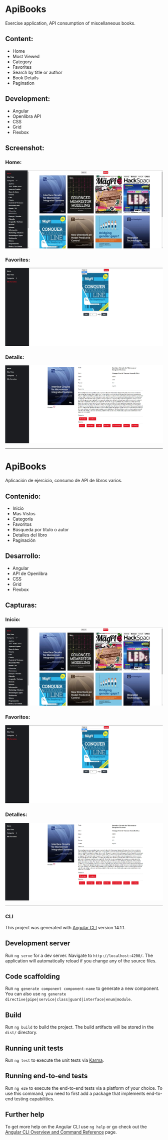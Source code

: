 # ApiBooks

Exercise application, API consumption of miscellaneous books.
## Content:
- Home
- Most Viewed
- Category
- Favorites
- Search by title or author
- Book Details
- Pagination
## Development:
- Angular
- Openlibra API
- CSS
- Grid
- Flexbox

## Screenshot:

### Home:
![Home](screenshot/Inicio.webp)
### Favorites:
![Favoritos](screenshot/Favoritos.webp)
### Details:
![Detalles](screenshot/Detalle.webp)

---

# ApiBooks

Aplicación de ejercicio, consumo de API de libros varios.
## Contenido:
-	Inicio
-	Mas Vistos
-	Categoría
-	Favoritos
-	Búsqueda por título o autor
-	Detalles del libro
-	Paginación
## Desarrollo:
-	Angular
-	API de Openlibra
-	CSS
-	Grid
-	Flexbox
## Capturas:

### Inicio:
![Inicio](screenshot/Inicio.webp)
### Favoritos:
![Favoritos](screenshot/Favoritos.webp)

### Detalles:
![Detalles](screenshot/Detalle.webp)


---

### CLI
This project was generated with [Angular CLI](https://github.com/angular/angular-cli) version 14.1.1.

## Development server

Run `ng serve` for a dev server. Navigate to `http://localhost:4200/`. The application will automatically reload if you change any of the source files.

## Code scaffolding

Run `ng generate component component-name` to generate a new component. You can also use `ng generate directive|pipe|service|class|guard|interface|enum|module`.

## Build

Run `ng build` to build the project. The build artifacts will be stored in the `dist/` directory.

## Running unit tests

Run `ng test` to execute the unit tests via [Karma](https://karma-runner.github.io).

## Running end-to-end tests

Run `ng e2e` to execute the end-to-end tests via a platform of your choice. To use this command, you need to first add a package that implements end-to-end testing capabilities.

## Further help

To get more help on the Angular CLI use `ng help` or go check out the [Angular CLI Overview and Command Reference](https://angular.io/cli) page.
